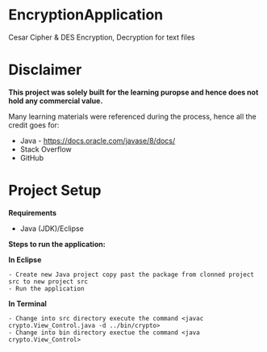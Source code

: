# EncryptionApplication
Cesar Cipher &amp; DES Encryption, Decryption for text files 

# Disclaimer
**This project was solely built for the learning puropse and hence does not hold any commercial value.**

Many learning materials were referenced during the process, hence all the credit goes for:

- Java - https://docs.oracle.com/javase/8/docs/
- Stack Overflow
- GitHub

# Project Setup

**Requirements**

  - Java (JDK)/Eclipse
  
**Steps to run the application:**

**In Eclipse**
  
    - Create new Java project copy past the package from clonned project src to new project src
    - Run the application
    
**In Terminal**

    - Change into src directory execute the command <javac crypto.View_Control.java -d ../bin/crypto>
    - Change into bin directory exectue the command <java crypto.View_Control>
